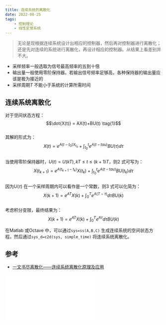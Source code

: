 ```yaml
---
title: 连续系统的离散化  
date: 2022-08-25   
tags:   
    - 控制理论    
    - 线性定常系统  
---   
```

 
> 无论是现根据连续系统设计出相应的控制器，然后再对控制器进行离散化；还是先对连续的系统进行离散化，再设计相应的控制器。从结果上看差别并不大。   
<!-- more -->

- 采样频率一般选取为信号最高频率的五到十倍  
- 输出量一般使用零阶保持器。若输出信号频率足够高，各种保持器的输出量应该是极为接近的  
- 采样周期$T$ 不能小于系统的计算所需时间  

## 连续系统离散化  
对于空间状态方程：  
$$\dot{X(t)} = AX(t)+BU(t) \tag{1}$$  
其解的形式为：  
$$X(t)=e^{A(t-t_0)X_{t_0}}+\int_{t_0}^te^{A(t-tau)}BU(\tau)d\tau \tag{2}$$  
当使用零阶保持器时，$U(t)=U(kT),kT\leq t\leq(k+1)T$，则$2$ 式可写为：  
$$X(t_{k+1})=e^{A(t_{k+1}-t_k)}X(t_k)+\int_{t_0}^te^{A(t-tau)}BU(t_k)d\tau \tag{3}$$  
因为$U(\tau)$ 在一个采样周期内可以看作是一个常数，则$3$ 式可以化简为：  
$$X(k+1)=e^{AT}X(k)+\int_{0}^T e^{A(T-\tau)}d\tau BU(k)$$  
考虑积分变限，最终结果为：  
$$X(k+1)=e^{AT}X(k)+\int_{0}^T e^{A\tau}d\tau BU(k) \tag{4}$$  

在Matlab 或Octave 中，可以通过`sys=ss(A,B,C)` 生成连续系统的空间状态方程。然后通过`sys_d=c2d(sys, simple_time)` 将连续系统离散化。


## 参考  
- [一文书尽离散化——连续系统离散化原理及应用](https://zhuanlan.zhihu.com/p/438475328)

<iframe src="//player.bilibili.com/player.html?aid=984708072&bvid=BV1Dt4y1J7tk&cid=809839051&page=1" scrolling="no" border="0" frameborder="no" framespacing="0" allowfullscreen="true"> </iframe>  
